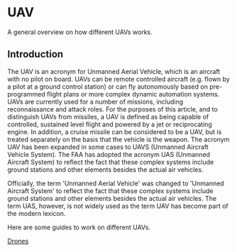 # UAV
A general overview on how different UAVs works.

## Introduction

The UAV is an acronym for Unmanned Aerial Vehicle, which is an aircraft with no pilot on board. UAVs can be remote controlled aircraft (e.g. flown by a pilot at a ground control station) or can fly autonomously based on pre-programmed flight plans or more complex dynamic automation systems. UAVs are currently used for a number of missions, including reconnaissance and attack roles. For the purposes of this article, and to distinguish UAVs from missiles, a UAV is defined as being capable of controlled, sustained level flight and powered by a jet or reciprocating engine. In addition, a cruise missile can be considered to be a UAV, but is treated separately on the basis that the vehicle is the weapon. The acronym UAV has been expanded in some cases to UAVS (Unmanned Aircraft Vehicle System). The FAA has adopted the acronym UAS (Unmanned Aircraft System) to reflect the fact that these complex systems include ground stations and other elements besides the actual air vehicles.

Officially, the term 'Unmanned Aerial Vehicle' was changed to 'Unmanned Aircraft System' to reflect the fact that these complex systems include ground stations and other elements besides the actual air vehicles. The term UAS, however, is not widely used as the term UAV has become part of the modern lexicon.

Here are some guides to work on different UAVs.

[Drones](https://github.com/Aeroclub-IITM/Drone/wiki/Introduction-to-Drones)
